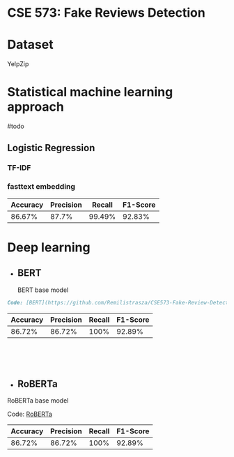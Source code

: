 # CSE 573: Fake Reviews Detection



# Dataset

YelpZip 



# Statistical machine learning approach

#todo


## Logistic Regression

### TF-IDF




### fasttext embedding


| Accuracy | Precision | Recall | F1-Score |
| -------- | --------- | ------ | -------- |
| 86.67%   |   87.7%   | 99.49% |  92.83%  |



# Deep learning



* ## BERT

  BERT base model


```markdown
Code: [BERT](https://github.com/Remilistrasza/CSE573-Fake-Review-Detection/blob/main/Language_Model_BERT.ipynb)
```




| Accuracy | Precision | Recall | F1-Score |
| -------- | --------- | ------ | -------- |
| 86.72%   | 86.72%    | 100%   | 92.89%   |



<br />

​                   


* ## RoBERTa

 RoBERTa base model



Code: [RoBERTa](https://github.com/Remilistrasza/CSE573-Fake-Review-Detection/blob/main/Language_Model_RoBERTa.ipynb)



| Accuracy | Precision | Recall | F1-Score |
| -------- | --------- | ------ | -------- |
| 86.72%   |  86.72%   |  100%  |  92.89%  |